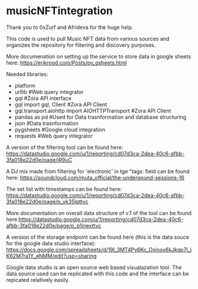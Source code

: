 # musicNFTintegration

Thank you to 0xZurf and Afrideva for the huge help.

This code is used to pull Music NFT data from various sources and organizes the repository for filtering and discovery purposes.

More documenation on setting up the service to store data in google sheets here: https://erikrood.com/Posts/py_gsheets.html

Needed libraries:

- platform
- urllib #Web query integrator
- gql #Zora API interface
- gql import gql, Client #Zora API Client
- gql.transport.aiohttp import AIOHTTPTransport #Zora API Client
- pandas as pd #Used for Data trasnformation and database structuring
- json #Data trasnformation
- pygsheets #Google cloud integration
- requests #Web query integrator

A version of the filtering tool can be found here: https://datastudio.google.com/u/1/reporting/cd07d3ca-2dea-40c6-afbb-3fa018e22d0e/page/jR9uC

A DJ mix made from filtering for 'electronic' in tge "tags: field can be found here: https://soundcloud.com/muta_official/the-undergound-sessions-16

The set list with timestamps can be found here: https://datastudio.google.com/u/1/reporting/cd07d3ca-2dea-40c6-afbb-3fa018e22d0e/page/p_vk35lpttvc

More documentation on overall data structure of v.1 of the tool can be found here:https://datastudio.google.com/u/1/reporting/cd07d3ca-2dea-40c6-afbb-3fa018e22d0e/page/p_p1inexttvc

A version of the storage endpoint can be found here (this is the data souce for the google data studio interface): https://docs.google.com/spreadsheets/d/19I_3MT4Py6Kc_Oxjosv6kJkgp7l_iK62M7ra1Y_eNMM/edit?usp=sharing

Google data studio is an open source web based visualazation tool. The data source used can be replicated with this code and the interface can be repicated relatively easily.
